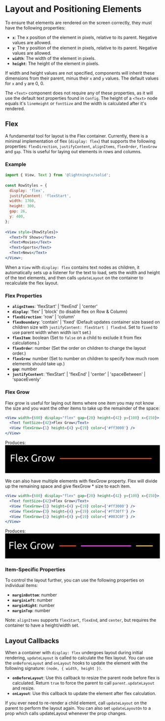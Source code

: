 # Layout and Positioning Elements

To ensure that elements are rendered on the screen correctly, they must have the following properties:

- **`x`**: The x position of the element in pixels, relative to its parent. Negative values are allowed.
- **`y`**: The y position of the element in pixels, relative to its parent. Negative values are allowed.
- **`width`**: The width of the element in pixels.
- **`height`**: The height of the element in pixels.

If width and height values are not specified, components will inherit these dimensions from their parent, minus their `x` and `y` values. The default values for `x` and `y` are 0, 0.

The `<Text>` component does not require any of these properties, as it will use the default text properties found in `Config`. The height of a `<Text>` node equals it's `lineHeight` or `fontSize` and the width is calculated after it's rendered.

## Flex

A fundamental tool for layout is the Flex container. Currently, there is a minimal implementation of flex (`display: flex`) that supports the following properties: `flexDirection`, `justifyContent`, `alignItems`, `flexOrder`, `flexGrow` and `gap`. This is useful for laying out elements in rows and columns.

### Example

```jsx
import { View, Text } from '@lightningtv/solid';

const RowStyles = {
  display: 'flex',
  justifyContent: 'flexStart',
  width: 1760,
  height: 300,
  gap: 26,
  y: 400,
};

<View style={RowStyles}>
  <Text>TV Shows</Text>
  <Text>Movies</Text>
  <Text>Sports</Text>
  <Text>News</Text>
</View>;
```

When a `View` with `display: flex` contains text nodes as children, it automatically sets up a listener for the text to load, sets the width and height of the text elements, and then calls `updateLayout` on the container to recalculate the flex layout.

### Flex Properties

- **`alignItems`**: 'flexStart' | 'flexEnd' | 'center'
- **`display`**: 'flex' | 'block' (to disable flex on Row & Column)
- **`flexDirection`**: 'row' | 'column'
- **`flexBoundary`**: 'contain' | 'fixed' (Default updates container size based on children size with `justifyContent: flexStart | flexEnd`. Set to `fixed` to use parent width when width isn't set.)
- **`flexItem`**: boolean (Set to `false` on a child to exclude it from flex calculations.)
- **`flexOrder`**: number (Set the order on children to change the layout order.)
- **`flexGrow`**: number (Set to number on children to specify how much room elements should take up.)
- **`gap`**: number
- **`justifyContent`**: 'flexStart' | 'flexEnd' | 'center' | 'spaceBetween' | 'spaceEvenly'

### Flex Grow

Flex grow is useful for laying out items where one item you may not know the size and you want the other items to take up the remainder of the space:

```jsx
<View width={600} display="flex" gap={20} height={42} y={100} x={150}>
  <Text fontSize={42}>Flex Grow</Text>
  <View flexGrow={1} height={4} y={19} color={'#ff3000'} />
</View>
```

Produces:
![Flex Grow](../images/flexGrow.png)

We can also have multiple elements with flexGrow property. Flex will divide up the remaining space and give flexGrow \* size to each item.

```jsx
<View width={600} display="flex" gap={20} height={42} y={100} x={150}>
  <Text fontSize={42}>Flex Grow</Text>
  <View flexGrow={1} height={4} y={19} color={'#ff3000'} />
  <View flexGrow={3} height={4} y={19} color={'#ff30ff'} />
  <View flexGrow={1} height={4} y={19} color={'#003C0F'} />
</View>
```

Produces:
![Flex Grow](../images/flexGrow-multiple.png)

### Item-Specific Properties

To control the layout further, you can use the following properties on individual items:

- **`marginBottom`**: number
- **`marginLeft`**: number
- **`marginRight`**: number
- **`marginTop`**: number

Note: `alignItems` supports `flexStart`, `flexEnd`, and `center`, but requires the container to have a height/width set.

## Layout Callbacks

When a container with `display: flex` undergoes layout during initial rendering, `updateLayout` is called to calculate the flex layout. You can use the `onBeforeLayout` and `onLayout` hooks to update the element with the following signature: `(node, { width, height })`.

- **`onBeforeLayout`**: Use this callback to resize the parent node before flex is calculated. Return `true` to force the parent to call `parent.updateLayout` and resize.
- **`onLayout`**: Use this callback to update the element after flex calculation.

If you ever need to re-render a child element, call `updateLayout` on the parent to perform the layout again. You can also set `updateLayoutOn` to a prop which calls updateLayout whenever the prop changes.
